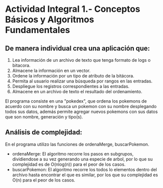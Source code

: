 # Actividad Integral 1.- Conceptos Básicos y Algoritmos Fundamentales

## De manera individual crea una aplicación que:
1. Lea información de un archivo de texto que tenga formato de logs o bitacora.
2. Almacene la información en un vector.
3. Ordene la información por un tipo de atributo de la bitácora.
4. Permita al usuario realizar una búsqueda por rangos en las entradas.
5. Despliegue los registros correspondientes a las entradas.
6. Almacene en un archivo de texto el resultado del ordenamiento.

El programa consiste en una "pokedex", que ordena los pokemons de acuerdo con su nombre y busca un pokemon con su nombre desplegando todos sus datos, además permite agregar nuevos pokemons con sus datos que son nombre, generación y tipo(s).

## Análisis de complejidad: 
En el programa utilizo las funciones de ordenaMerge, buscarPokemon.
- ordenaMerge: El algoritmo recorre los pasos en subgrupos, dividiendose a su vez generando una especie de arbol, por lo que su complejidad es de O(nlog(n)) para el peor de los casos.
- buscarPokemon: El algoritmo recorre los todos lo elementos dentro del archivo hasta encontrar el que es similar, por los que su complejidad es O(n) para el peor de los casos.
